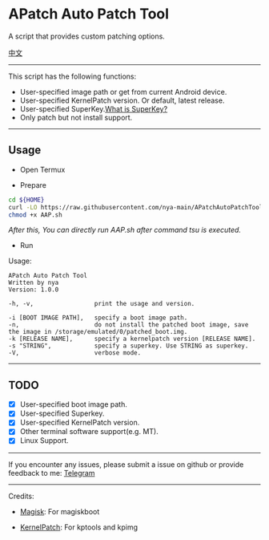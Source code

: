 # APatch Auto Patch Tool

A script that provides custom patching options.

[中文](./README_CN.md)

---

This script has the following functions:

- User-specified image path or get from current Android device.  
- User-specified KernelPatch version. Or default, latest release.  
- User-specified SuperKey.[What is SuperKey?](https://github.com/bmax121/APatch/blob/main/docs/en/faq.md#what-is-superkey)  
- Only patch but not install support.

---

## Usage

- Open Termux

- Prepare

```bash
cd ${HOME}
curl -LO https://raw.githubusercontent.com/nya-main/APatchAutoPatchTool/main/AAP.sh
chmod +x AAP.sh
```

*After this, You can directly run AAP.sh after command tsu is executed.*

- Run

Usage:
```
APatch Auto Patch Tool
Written by nya
Version: 1.0.0

-h, -v,                 print the usage and version.

-i [BOOT IMAGE PATH],   specify a boot image path.
-n,                     do not install the patched boot image, save the image in /storage/emulated/0/patched_boot.img.
-k [RELEASE NAME],      specify a kernelpatch version [RELEASE NAME].
-s "STRING",            specify a superkey. Use STRING as superkey.
-V,                     verbose mode.
```

---

## TODO

- [x] User-specified boot image path.  
- [x] User-specified Superkey.  
- [x] User-specified KernelPatch version.  
- [x] Other terminal software support(e.g. MT).  
- [x] Linux Support.  

---


If you encounter any issues, please submit a issue on github or provide feedback to me: [Telegram](https://t.me/RhineNya)

---

Credits:

- [Magisk](https://github.com/topjohnwu/magisk): For magiskboot

- [KernelPatch](https://github.com/bmax121/KernelPatch): For kptools and kpimg
